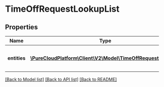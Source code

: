 # TimeOffRequestLookupList

## Properties
Name | Type | Description | Notes
------------ | ------------- | ------------- | -------------
**entities** | [**\PureCloudPlatform\Client\V2\Model\TimeOffRequestLookup[]**](TimeOffRequestLookup.md) | List of time off request look up objects | 

[[Back to Model list]](../README.md#documentation-for-models) [[Back to API list]](../README.md#documentation-for-api-endpoints) [[Back to README]](../README.md)


